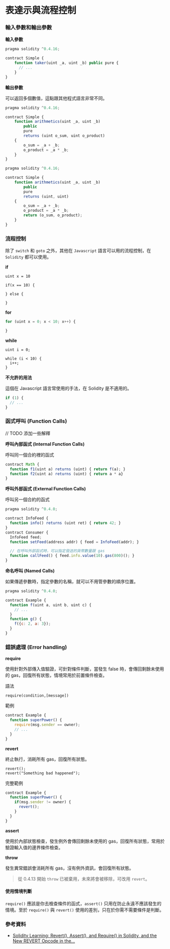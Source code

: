 # 表達示與流程控制

 <!-- Expressions and Control Structures -->

### 輸入參數和輸出參數

**輸入參數**
```js
pragma solidity ^0.4.16;

contract Simple {
    function taker(uint _a, uint _b) public pure {
      // ...
    }
}
```

**輸出參數**

可以返回多個數值，這點跟其他程式語言非常不同。

```js
pragma solidity ^0.4.16;

contract Simple {
    function arithmetics(uint _a, uint _b)
        public
        pure
        returns (uint o_sum, uint o_product)
    {
        o_sum = _a + _b;
        o_product = _a * _b;
    }
}
```

```js
pragma solidity ^0.4.16;

contract Simple {
    function arithmetics(uint _a, uint _b)
        public
        pure
        returns (uint, uint)
    {
        o_sum = _a + _b;
        o_product = _a * _b;
        return (o_sum, o_product);
    }
}
```

### 流程控制

除了 `switch` 和 `goto` 之外，其他在 `Javascript` 語言可以用的流程控制，在 `Solidity` 都可以使用。

**if**

```
uint x = 10

if(x == 10) {

} else {

}
```

**for**

```js
for (uint x = 0; x < 10; x++) {

}
```

**while**

```
uint i = 0;

while (i < 10) {
  i++;
}
```

**不允許的用法**

這個在 Javascript 語言常使用的手法，在 Solidity 是不適用的。

```js
if (1) { 
  // ... 
}
```

### 函式呼叫 (Function Calls)

// TODO 添加一些解釋

**呼叫內部函式 (Internal Function Calls)**

呼叫同一個合約裡的函式

```js
contract Math {
  function f1(uint a) returns (uint) { return f(a); }
  function f2(uint a) returns (uint) { return a * a}
}
```

**呼叫外部函式 (External Function Calls)**

呼叫另一個合約的函式

```js
pragma solidity ^0.4.0;

contract InfoFeed {
  function info() returns (uint ret) { return 42; }
}
contract Consumer {
  InfoFeed feed;
  function setFeed(address addr) { feed = InfoFeed(addr); }

  // 在呼叫外部函式時，可以指定發送的貨幣數量跟 gas
  function callFeed() { feed.info.value(10).gas(800)(); }
}
```

**命名呼叫 (Named Calls)**

如果傳遞參數時，指定參數的名稱，就可以不用管參數的順序位置。

```js
pragma solidity ^0.4.0;

contract Example {
  function f(uint a, uint b, uint c) { 
    // ... 
  }
  function g() {
    f({c: 2, a: 3});
  }
}
```

<!-- TODO: Anonymous Function Parameters -->

<!-- TODO: Order of Evaluation of Expressions -->

### 錯誤處理 (Error handling)

**require**

使用針對外部傳入值驗證，可針對條件判斷，當發生 false 時，會傳回剩餘未使用的 gas，回復所有狀態，情境常用於前置條件檢查。

語法
```
require(condition,[message])
```

範例
```js
contract Example {
  function superPower() { 
    require(msg.sender == owner);
    // ...
  }
}
```

**revert**

終止執行，消耗所有 gas，回復所有狀態。

```
revert();
revert("Something bad happened");
```

完整範例

```js
contract Example {
  function superPower() { 
    if(msg.sender != owner) {
      revert();
    }
  }
}
```

**assert**

使用於內部狀態檢查，發生例外會傳回剩餘未使用的 gas，回復所有狀態，常用於驗證輸入值的邊界條件檢查。

**throw**

發生異常錯誤會消耗所有 gas，沒有例外資訊，會回復所有狀態。

> 從 0.4.13 開始 `throw` 已被棄用，未來將會被移除，可改用 `revert`。

#### 使用情境判斷

`require()` 應該是你去檢查條件的函式，`assert()` 只用在防止永遠不應該發生的情境。至於 `require()` 與 `revert()` 使用的差別，只在於你需不需要條件是判斷。


### 參考資料

* [Solidity Learning: Revert(), Assert(), and Require() in Solidity, and the New REVERT Opcode in the…](https://medium.com/blockchannel/the-use-of-revert-assert-and-require-in-solidity-and-the-new-revert-opcode-in-the-evm-1a3a7990e06e)